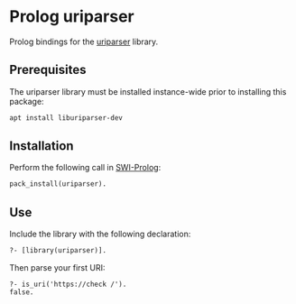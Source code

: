 # Prolog uriparser

Prolog bindings for the [uriparser](https://uriparser.github.io/)
library.

## Prerequisites

The uriparser library must be installed instance-wide prior to
installing this package:

```sh
apt install liburiparser-dev
```

## Installation

Perform the following call in [SWI-Prolog](http://www.swi-prolog.org):

```pl
pack_install(uriparser).
```

## Use

Include the library with the following declaration:

```pl
?- [library(uriparser)].
```

Then parse your first URI:

```
?- is_uri('https://check /').
false.
```
